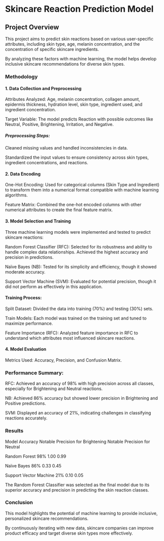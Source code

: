 
# Skincare Reaction Prediction Model

##  Project Overview

This project aims to predict skin reactions based on various user-specific attributes, including skin type, age, melanin concentration, and the concentration of specific skincare ingredients. 

By analyzing these factors with machine learning, the model helps develop inclusive skincare recommendations for diverse skin types.

### Methodology

#### 1. Data Collection and Preprocessing

Attributes Analyzed: Age, melanin concentration, collagen amount, epidermis thickness, hydration level, skin type, ingredient used, and ingredient concentration.

Target Variable: The model predicts Reaction with possible outcomes like Neutral, Positive, Brightening, Irritation, and Negative.

##### Preprocessing Steps:

Cleaned missing values and handled inconsistencies in data.

Standardized the input values to ensure consistency across skin types, ingredient concentrations, and reactions.

#### 2. Data Encoding
   
One-Hot Encoding: Used for categorical columns (Skin Type and Ingredient) to transform them into a numerical format compatible with machine learning algorithms.

Feature Matrix: Combined the one-hot encoded columns with other numerical attributes to create the final feature matrix.

#### 3. Model Selection and Training
   
Three machine learning models were implemented and tested to predict skincare reactions:

Random Forest Classifier (RFC): Selected for its robustness and ability to handle complex data relationships. Achieved the highest accuracy and precision in predictions.

Naïve Bayes (NB): Tested for its simplicity and efficiency, though it showed moderate accuracy.

Support Vector Machine (SVM): Evaluated for potential precision, though it did not perform as effectively in this application.

#### Training Process:

Split Dataset: Divided the data into training (70%) and testing (30%) sets.

Train Models: Each model was trained on the training set and tuned to maximize performance.

Feature Importance (RFC): Analyzed feature importance in RFC to understand which attributes most influenced skincare reactions.

#### 4. Model Evaluation
   
Metrics Used: Accuracy, Precision, and Confusion Matrix.

### Performance Summary:

RFC: Achieved an accuracy of 98% with high precision across all classes, especially for Brightening and Neutral reactions.

NB: Achieved 86% accuracy but showed lower precision in Brightening and Positive predictions.

SVM: Displayed an accuracy of 21%, indicating challenges in classifying reactions accurately.

### Results

Model	Accuracy	Notable Precision for Brightening	Notable Precision for Neutral

Random Forest	98%	1.00	0.99

Naïve Bayes	86%	0.33	0.45

Support Vector Machine	21%	0.10	0.05

The Random Forest Classifier was selected as the final model due to its superior accuracy and precision in predicting the skin reaction classes.

### Conclusion

This model highlights the potential of machine learning to provide inclusive, personalized skincare recommendations. 

By continuously iterating with new data, skincare companies can improve product efficacy and target diverse skin types more effectively.

